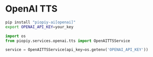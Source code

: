 # OpenAI TTS

```bash
pip install "piopiy-ai[openai]"
export OPENAI_API_KEY=your_key
```

```python
import os
from piopiy.services.openai.tts import OpenAITTSService

service = OpenAITTSService(api_key=os.getenv('OPENAI_API_KEY'))
```
